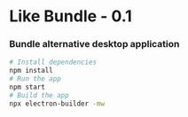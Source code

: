 # Like Bundle - 0.1

### Bundle alternative desktop application

```bash
# Install dependencies
npm install
# Run the app
npm start
# Build the app
npx electron-builder -mw
```
